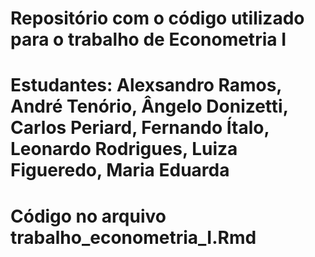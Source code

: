 # Repositório com o código utilizado para  o trabalho de Econometria I
# Estudantes: Alexsandro Ramos, André Tenório, Ângelo Donizetti, Carlos Periard, Fernando Ítalo, Leonardo Rodrigues, Luiza Figueredo, Maria Eduarda
# Código no arquivo trabalho_econometria_I.Rmd
